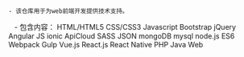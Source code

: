 #
    - 该仓库用于为web前端开发提供技术支持。
    - 包含内容：
        HTML/HTML5
        CSS/CSS3
        Javascript
        Bootstrap
        jQuery
        Angular JS
        ionic
        ApiCloud
        SASS
        JSON
        mongoDB
        mysql
        node.js
        ES6
        Webpack
        Gulp
        Vue.js
        React.js
        React Native
        PHP
        Java Web
